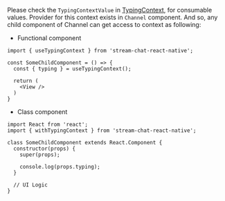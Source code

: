 Please check the `TypingContextValue` in [TypingContext](https://github.com/GetStream/stream-chat-react-native/blob/main/src/contexts/TypingContext/TypingContext.tsx), for consumable values.
Provider for this context exists in `Channel` component. And so, any child component of Channel
can get access to context as following:

- Functional component

```tsx static
import { useTypingContext } from 'stream-chat-react-native';

const SomeChildComponent = () => {
  const { typing } = useTypingContext();

  return (
    <View />
  )
}
```

- Class component

```tsx static
import React from 'react';
import { withTypingContext } from 'stream-chat-react-native';

class SomeChildComponent extends React.Component {
  constructor(props) {
    super(props);

    console.log(props.typing);
  }

  // UI Logic
}